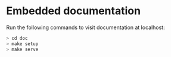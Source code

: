 # Embedded documentation

Run the following commands to visit documentation at localhost:

```sh
> cd doc
> make setup
> make serve
```
